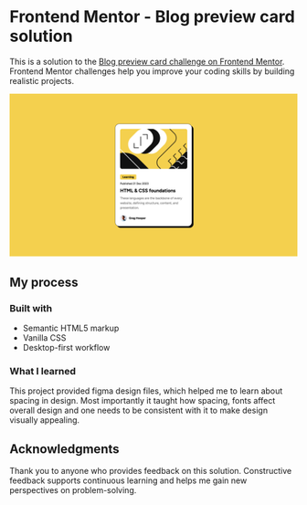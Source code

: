 # Frontend Mentor - Blog preview card solution

This is a solution to the [Blog preview card challenge on Frontend Mentor](https://www.frontendmentor.io/challenges/blog-preview-card-ckPaj01IcS). Frontend Mentor challenges help you improve your coding skills by building realistic projects.

![Blog Preview Card](./blog-preview-card.png)

## My process

### Built with

- Semantic HTML5 markup
- Vanilla CSS
- Desktop-first workflow

### What I learned

This project provided figma design files, which helped me to learn about spacing in design. Most importantly it taught how spacing, fonts affect overall design and one needs to be consistent with it to make design visually appealing.

## Acknowledgments

Thank you to anyone who provides feedback on this solution. Constructive feedback supports continuous learning and helps me gain new perspectives on problem-solving.
